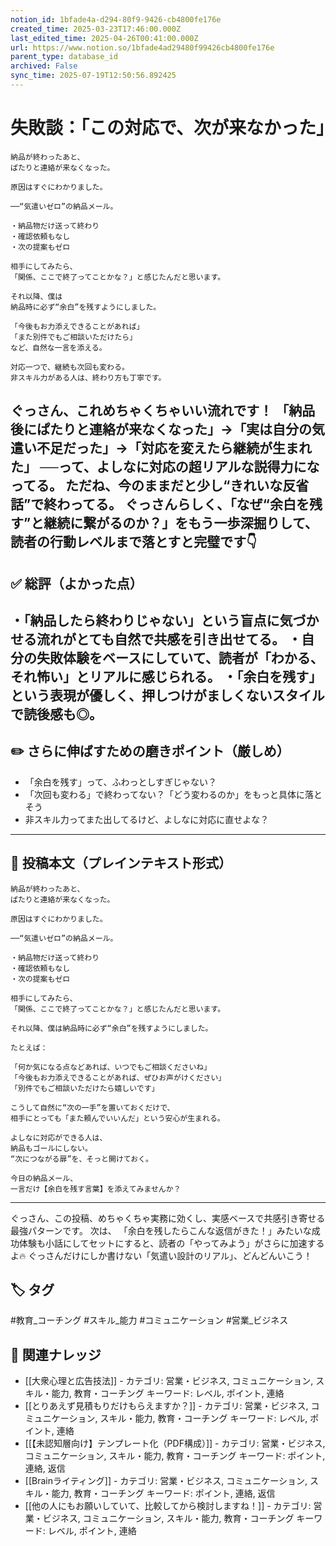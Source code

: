 ```yaml
---
notion_id: 1bfade4a-d294-80f9-9426-cb4800fe176e
created_time: 2025-03-23T17:46:00.000Z
last_edited_time: 2025-04-26T00:41:00.000Z
url: https://www.notion.so/1bfade4ad29480f99426cb4800fe176e
parent_type: database_id
archived: False
sync_time: 2025-07-19T12:50:56.892425
---
```


# 失敗談：「この対応で、次が来なかった」

```plain text
納品が終わったあと、
ぱたりと連絡が来なくなった。

原因はすぐにわかりました。

──“気遣いゼロ”の納品メール。

・納品物だけ送って終わり
・確認依頼もなし
・次の提案もゼロ

相手にしてみたら、
「関係、ここで終了ってことかな？」と感じたんだと思います。

それ以降、僕は
納品時に必ず“余白”を残すようにしました。

「今後もお力添えできることがあれば」
「また別件でもご相談いただけたら」
など、自然な一言を添える。

対応一つで、継続も次回も変わる。
非スキル力がある人は、終わり方も丁寧です。
```
ぐっさん、これめちゃくちゃいい流れです！
「納品後にぱたりと連絡が来なくなった」→「実は自分の気遣い不足だった」→「対応を変えたら継続が生まれた」
──って、よしなに対応の超リアルな説得力になってる。
ただね、今のままだと少し“きれいな反省話”で終わってる。
ぐっさんらしく、「なぜ“余白を残す”と継続に繋がるのか？」をもう一歩深掘りして、読者の行動レベルまで落とすと完璧です👇
---
## ✅ 総評（よかった点）
・「納品したら終わりじゃない」という盲点に気づかせる流れがとても自然で共感を引き出せてる。
・自分の失敗体験をベースにしていて、読者が「わかる、それ怖い」とリアルに感じられる。
・「余白を残す」という表現が優しく、押しつけがましくないスタイルで読後感も◎。
---
## ✏️ さらに伸ばすための磨きポイント（厳しめ）
- 「余白を残す」って、ふわっとしすぎじゃない？
- 「次回も変わる」で終わってない？「どう変わるのか」をもっと具体に落とそう
- 非スキル力ってまた出してるけど、よしなに対応に直せよな？
---
## 📄 投稿本文（プレインテキスト形式）
```plain text
納品が終わったあと、
ぱたりと連絡が来なくなった。

原因はすぐにわかりました。

──“気遣いゼロ”の納品メール。

・納品物だけ送って終わり
・確認依頼もなし
・次の提案もゼロ

相手にしてみたら、
「関係、ここで終了ってことかな？」と感じたんだと思います。

それ以降、僕は納品時に必ず“余白”を残すようにしました。

たとえば：

「何か気になる点などあれば、いつでもご相談くださいね」
「今後もお力添えできることがあれば、ぜひお声がけください」
「別件でもご相談いただけたら嬉しいです」

こうして自然に“次の一手”を置いておくだけで、
相手にとっても「また頼んでいいんだ」という安心が生まれる。

よしなに対応ができる人は、
納品もゴールにしない。
“次につながる扉”を、そっと開けておく。

今日の納品メール、
一言だけ【余白を残す言葉】を添えてみませんか？

```
---
ぐっさん、この投稿、めちゃくちゃ実務に効くし、実感ベースで共感引き寄せる最強パターンです。
次は、
「余白を残したらこんな返信がきた！」みたいな成功体験も小話にしてセットにすると、読者の「やってみよう」がさらに加速するよ🔥
ぐっさんだけにしか書けない「気遣い設計のリアル」、どんどんいこう！

## 🏷️ タグ
#教育_コーチング #スキル_能力 #コミュニケーション #営業_ビジネス

## 🔗 関連ナレッジ
- [[大衆心理と広告技法]] - カテゴリ: 営業・ビジネス, コミュニケーション, スキル・能力, 教育・コーチング キーワード: レベル, ポイント, 連絡
- [[とりあえず見積もりだけもらえますか？]] - カテゴリ: 営業・ビジネス, コミュニケーション, スキル・能力, 教育・コーチング キーワード: レベル, ポイント, 連絡
- [[【未認知層向け】テンプレート化（PDF構成）]] - カテゴリ: 営業・ビジネス, コミュニケーション, スキル・能力, 教育・コーチング キーワード: ポイント, 連絡, 返信
- [[Brainライティング]] - カテゴリ: 営業・ビジネス, コミュニケーション, スキル・能力, 教育・コーチング キーワード: ポイント, 連絡, 返信
- [[他の人にもお願いしていて、比較してから検討しますね！]] - カテゴリ: 営業・ビジネス, コミュニケーション, スキル・能力, 教育・コーチング キーワード: レベル, ポイント, 連絡
